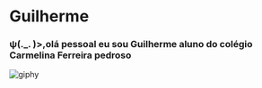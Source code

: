 # Guilherme

### ψ(._. )>,olá pessoal eu sou Guilherme aluno do colégio Carmelina Ferreira pedroso
![giphy](https://user-images.githubusercontent.com/108811012/186960611-1dc240cc-1f09-43d8-9d02-d55d92294c1d.gif)
